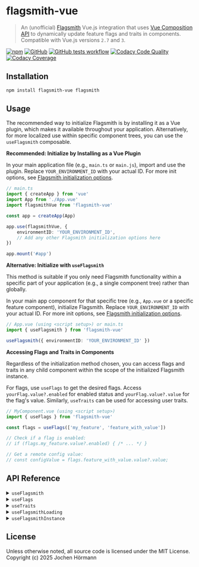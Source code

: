 # flagsmith-vue

> An (unofficial) [Flagsmith](https://www.flagsmith.com) Vue.js integration that uses [Vue Composition API](https://vuejs.org/guide/extras/composition-api-faq.html) to dynamically update feature flags and traits in components. Compatible with Vue.js versions `2.7` and `3`.

[![npm][badge-npm]][npm] [![GitHub][badge-github]][github] [![GitHub tests workflow][badge-actions]][actions] [![Codacy Code Quality][badge-codacy]][codacy] [![Codacy Coverage][badge-coverage]][codacy]

[npm]: https://www.npmjs.com/package/flagsmith-vue
[github]: https://github.com/jhoermann/flagsmith-vue
[actions]: https://github.com/jhoermann/flagsmith-vue/actions/workflows/tests.yml?query=branch%3Amain
[codacy]: https://app.codacy.com/gh/jhoermann/flagsmith-vue/dashboard

[badge-npm]: https://img.shields.io/npm/v/flagsmith-vue?logo=npm&logoColor=white&color=red
[badge-github]: https://img.shields.io/github/package-json/v/jhoermann/flagsmith-vue?logo=github&color=blue
[badge-actions]: https://img.shields.io/github/actions/workflow/status/jhoermann/flagsmith-vue/tests.yml?logo=github&label=Tests
[badge-codacy]: https://img.shields.io/codacy/grade/27a356f30e97429e9c8c0b865e41240a?logo=codacy
[badge-coverage]: https://img.shields.io/codacy/coverage/27a356f30e97429e9c8c0b865e41240a?logo=codacy

## Installation

```bash
npm install flagsmith-vue flagsmith
```

## Usage

The recommended way to initialize Flagsmith is by installing it as a Vue plugin, which makes it available throughout your application. Alternatively, for more localized use within specific component trees, you can use the `useFlagsmith` composable.

**Recommended: Initialize by Installing as a Vue Plugin**

In your main application file (e.g., `main.ts` or `main.js`), import and use the plugin. Replace `YOUR_ENVIRONMENT_ID` with your actual ID. For more init options, see [Flagsmith initialization options](https://docs.flagsmith.com/clients/javascript#initialisation-options).

```typescript
// main.ts
import { createApp } from 'vue'
import App from './App.vue'
import flagsmithVue from 'flagsmith-vue'

const app = createApp(App)

app.use(flagsmithVue, {
    environmentID: 'YOUR_ENVIRONMENT_ID',
    // Add any other Flagsmith initialization options here
})

app.mount('#app')
```

**Alternative: Initialize with `useFlagsmith`**

This method is suitable if you only need Flagsmith functionality within a specific part of your application (e.g., a single component tree) rather than globally.

In your main app component for that specific tree (e.g., `App.vue` or a specific feature component), initialize Flagsmith. Replace `YOUR_ENVIRONMENT_ID` with your actual ID. For more init options, see [Flagsmith initialization options](https://docs.flagsmith.com/clients/javascript#initialisation-options).

```typescript
// App.vue (using <script setup>) or main.ts
import { useFlagsmith } from 'flagsmith-vue'

useFlagsmith({ environmentID: 'YOUR_ENVIRONMENT_ID' })
```

**Accessing Flags and Traits in Components**

Regardless of the initialization method chosen, you can access flags and traits in any child component within the scope of the initialized Flagsmith instance.

For flags, use `useFlags` to get the desired flags. Access `yourFlag.value?.enabled` for enabled status and `yourFlag.value?.value` for the flag's value. Similarly, `useTraits` can be used for accessing user traits.

```typescript
// MyComponent.vue (using <script setup>)
import { useFlags } from 'flagsmith-vue'

const flags = useFlags(['my_feature', 'feature_with_value'])

// Check if a flag is enabled:
// if (flags.my_feature.value?.enabled) { /* ... */ }

// Get a remote config value:
// const configValue = flags.feature_with_value.value?.value;
```

## API Reference

<details>
<summary><code>useFlagsmith</code></summary>

Initializes the Flagsmith integration. Call once in your root component (e.g., `App.vue`).

- **Parameters**:
    - `options: IInitConfig` (Required): Flagsmith client initialization options (see [Flagsmith docs](https://docs.flagsmith.com/clients/javascript#initialisation-options)).
    - `flagsmithInstance?: IFlagsmith` (Optional): An existing Flagsmith SDK instance.
- **Returns**: `FlagsmithHelper` - An object containing:
    - `flags: Ref<IFlags | undefined>` - Reactive flags object.
    - `traits: Ref<ITraits | undefined>` - Reactive traits object.
    - `loadingState: Ref<LoadingState | undefined>` - Reactive SDK loading status.
    - `flagsmithInstance: IFlagsmith` - Direct Flagsmith SDK instance.
- **Usage Example**:
    ```typescript
    import { useFlagsmith } from 'flagsmith-vue'
    useFlagsmith({ environmentID: 'YOUR_ENVIRONMENT_ID' })
    ```

</details>

<details>
<summary><code>useFlags</code></summary>

Accesses specified feature flags reactively.

- **Parameters**:
    - `flagsToUse: FKey<F>[]` (Required): Array of flag names to retrieve.
    - `flagsmithHelper?: FlagsmithHelper<F, T>` (Optional): `FlagsmithHelper` instance (uses global if not provided).
- **Returns**: `Object` - Keys are flag names, values are `ComputedRef<IFlagsmithFeature | undefined>`. Access flag properties via `.value` (e.g., `flags.my_flag.value?.enabled`).
- **Usage Example**:
    ```typescript
    import { useFlags } from 'flagsmith-vue'
    const flags = useFlags(['feature_one', 'feature_two'])
    // if (flags.feature_one.value?.enabled) { /* ... */ }
    // const value = flags.feature_two.value?.value;
    ```

</details>

<details>
<summary><code>useTraits</code></summary>

Accesses specified user traits reactively.

- **Parameters**:
    - `traitsToUse: T[]` (Required): Array of trait names to retrieve.
    - `flagsmithHelper?: FlagsmithHelper<F, T>` (Optional): `FlagsmithHelper` instance (uses global if not provided).
- **Returns**: `Object` - Keys are trait names, values are `ComputedRef<IFlagsmithTrait | undefined>`. Access trait properties via `.value` (e.g., `traits.my_trait.value?.value`).
- **Usage Example**:
    ```typescript
    import { useTraits } from 'flagsmith-vue'
    const traits = useTraits(['user_type', 'preferred_color'])
    // const userType = traits.user_type.value?.value;
    ```

</details>

<details>
<summary><code>useFlagsmithLoading</code></summary>

Provides reactive status information about the SDK's loading and fetching states.

- **Parameters**:
    - `flagsmithHelper?: FlagsmithHelper<F, T>` (Optional): `FlagsmithHelper` instance (uses global if not provided).
- **Returns**: `Object` - Contains `ComputedRef`s for SDK states:
    - `error: ComputedRef<Error | null>` - Error object if an error occurred.
    - `isFetching: ComputedRef<boolean>` - True if actively fetching.
    - `isLoading: ComputedRef<boolean>` - True during initial load.
    - `source: ComputedRef<FlagSource>` - Source of flag data (`'SERVER'`, `'CACHE'`, etc.).
- **Usage Example**:
    ```typescript
    import { useFlagsmithLoading } from 'flagsmith-vue'
    const { isLoading, isFetching, error, source } = useFlagsmithLoading()
    // <div v-if="isLoading.value">Loading...</div>
    ```

</details>

<details>
<summary><code>useFlagsmithInstance</code></summary>

Provides direct access to the underlying Flagsmith JavaScript SDK instance for advanced use cases.

- **Parameters**:
    - `flagsmithHelper?: FlagsmithHelper<F, T>` (Optional): `FlagsmithHelper` instance (uses global if not provided).
- **Returns**: `IFlagsmith` - The direct Flagsmith SDK instance.
- **Usage Example**:
    ```typescript
    import { useFlagsmithInstance } from 'flagsmith-vue'
    const flagsmithInstance = useFlagsmithInstance()
    // flagsmithInstance.identify('user_id');
    // flagsmithInstance.setTrait('example_trait', 123);
    ```
    Refer to the official [Flagsmith JavaScript Client SDK documentation](https://docs.flagsmith.com/clients/javascript) for all available SDK methods.

</details>

## License

Unless otherwise noted, all source code is licensed under the MIT License.  
Copyright (c) 2025 Jochen Hörmann
